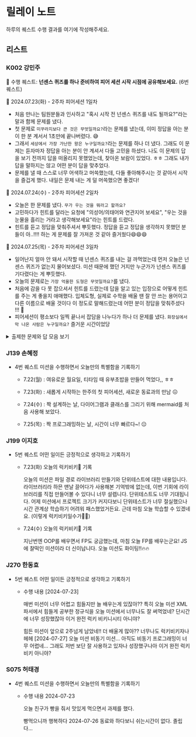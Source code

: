 # 릴레이 노트

하루의 퀘스트 수행 결과를 여기에 작성해주세요.

## 리스트

### K002 강민주
🔔 수행 퀘스트: **넌센스 퀴즈를 하나 준비하여 피어 세션 시작 시점에 공유해보세요.** (6번 퀘스트)

📅 2024.07.23(화) - 2주차 피어세션 1일차
- 처음 만나는 팀원분들과 인사하고 "혹시 시작 전 넌센스 퀴즈를 내도 될까요?"라는 말과 함께 문제를 냈다. 
- 첫 문제로 `미꾸라지보다 큰 것은 무엇일까요?`라는 문제를 냈는데, 이미 정답을 아는 분이 한 분 계서서 1초만에 끝나버렸다. 😅
- 그래서 `세상에서 가장 가난한 왕은 누구일까요?`라는 문제를 하나 더 냈다. 그래도 이 문제는 듣자마자 정답을 아는 분이 안 계셔서 다들 고민을 하셨다. 나도 이 문제의 답을 보기 전까지 답을 떠올리지 못했었는데, 찾아온 보람이 있었다. ㅎㅎ 그래도 내가 답을 말하지는 않고 어떤 분이 답을 맞추었다.
- 문제를 낼 때 스스로 너무 어색하고 머쓱했는데, 다들 좋아해주시는 것 같아서 시작을 즐겁게 했다. 내일은 문제 내는 게 덜 머쓱했으면 좋겠다!

📅 2024.07.24(수) - 2주차 피어세션 2일차
- 오늘은 한 문제를 냈다. `무가 우는 것을 뭐라고 할까요?`
- 고민하다가 힌트를 달라는 요청에 "의성어/의태어와 연관지어 보세요", "우는 것을 눈물을 흘리는 거라고 생각해보세요"라는 힌트를 드렸다.
- 힌트를 듣고 정답을 맞춰주셔서 뿌듯했다. 정답을 듣고 정답을 생각하지 못했던 분들이 아..!!!! 하는 게 문제를 잘 가져온 것 같아 즐거웠다😄😄😄

📅 2024.07.25(목) - 2주차 피어세션 3일차
- 일어난지 얼마 안 돼서 시작할 때 넌센스 퀴즈를 내는 걸 까먹었는데 먼저 오늘은 넌센스 퀴즈가 없는지 물어보셨다. 미션 때문에 했던 거지만 누군가가 넌센스 퀴즈를 기다렸다는 게 뿌듯했다.
- 오늘의 문제로는 `가장 억울한 도형은 무엇일까요?`를 냈다.
- 처음에 감을 다 못 잡으셔서 힌트를 드렸는데 답을 알고 있는 입장으로 어떻게 힌트를 주는 게 좋을지 애매했다. 입체도형, 실제로 수학을 배울 땐 잘 안 쓰는 용어이고 다른 이름으로 배울 것이다 이 정도로 말해드렸는데 어떤 분이 정답을 맞춰주셨다 !!! 🤗
- 피어세션이 평소보다 일찍 끝나서 잡담을 나누다가 하나 더 문제를 냈다. `화장실에서 막 나온 사람은 누구일까요?` 즐거운 시간이었당
  
<details>
<summary>출제한 문제와 답 모음 보기</summary>
<div markdown="1">

1. `미꾸라지보다 큰 것은?` -> `미꾸엑스라지`
2. `세상에서 가장 가난한 왕은?` -> `최저임금`
3. `무가 울면?` -> `무뚝뚝`
4. `가장 억울한 도형은?` -> `원통`
5. `화장실에서 막 나온 사람은?` -> `일본사람`

</details>


### J139 손혜정
- 4번 퀘스트  미션을 수행하면서 오늘만의 특별함을 기록하기

    - 7.22(월) : 여유로운 월요일, 티타임 때 유부초밥을 만들어 먹었다,, ㅎㅎ

    - 7.23(화) : 새롭게 시작하는 한주의 첫 피어세션, 새로운 동료과의 만남 😖

    - 7.24(수) : 짝 설계하는 날, 다이어그램과 클래스를 그리기 위해 mermaid를 처음 사용해 보았다.

    - 7.25(목) : 짝 프로그래밍하는 날, 시간이 너무 빠르다~! 😑


### J199 이지호
- 5번 퀘스트  어떤 일이든 긍정적으로 생각하고 기록하기

    -  7.23(화) 오늘의 럭키비키🤭 기록
        
        오늘의 미션은 파일 경로 라이브러리 만들기와 단위테스트에 대한 내용입니다. 라이브러리라 하믄 맨날 끌어다가 사용해본 기억밖에 없는데, 이번 기회에 라이브러리를 직접 만들어볼 수 있다니 너무 설렙니다. 단위테스트도 너무 기대됩니다. 어제 미션에서 프로젝트 크기가 커지다보니 단위테스트가 너무 절실했으나 시간 관계상 학습하기 어려워 패스했었거든요. 근데 마침 오늘 학습할 수 있겠네요. (이렇게 럭키비키일수가💃💃)
        
    -  7.24(수) 오늘의 럭키비키🤭 기록
        
        지난번엔 OOP를 배우면서 FP도 궁금했는데, 마침 오늘 FP를 배우는군요! JS에 찰떡인 미션이라 더 신이납니다. 오늘 미션도 화이팅!!🔥🔥



### J270 한동효
- 5번 퀘스트  어떤 일이든 긍정적으로 생각하고 기록하기

    - 수행 내용
    [2024-07-23]

        매번 미션이 너무 어렵고 힘들지만 늘 배우는게 있잖아??  특히 오늘 미션 XML파서에서 힘들게 공부한 정규식을 오늘 미션에서 너무나도 잘 써먹었네? 단시간에 너무 성장했잖아 이거 완전 럭키 비키니시티 아니야?

        힘든 미션이 앞으로 2주넘게 남았네!! 더 배울게 많아?? 너무나도 럭키비키자나 헤헤
    [2024-07-27]
        오늘 미션 비동기 미션... 아직도 비동기 프로그래밍이 너무 어렵네... 그래도 저번 보단 잘 사용하고 있자나 성장했구나아 이거 완전
        럭키 비키 아니야?

### S075 허태경
- 4번 퀘스트  미션을 수행하면서 오늘만의 특별함을 기록하기

    - 수행 내용
    2024-07-23

        오늘 친구가 빵을 줘서 맛있게 먹으면서 과제를 했다.

        빵먹으니까 행복하다
    2024-07-26
        동료와 하다보니 쉬는시간이 없다.
        졸립다... 
      


